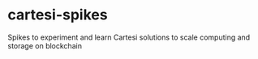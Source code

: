 # cartesi-spikes
Spikes to experiment and learn Cartesi solutions to scale computing and storage on blockchain
